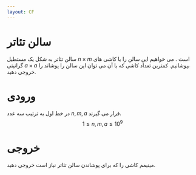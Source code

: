 ```yaml
---
layout: CF
---
```


# سالن تئاتر
سالن تئاتر به شکل یک مستطیل 
$n \times m$
است . می خواهیم این سالن را با کاشی های گرانیتی $a \times a$ بپوشانیم. کمترین تعداد کاشی که با آن می توان این سالن را پوشاند را خروجی دهید.  
# ورودی
در خط اول به ترتیب سه عدد $n,m,a$ قرار می گیرند.  
$$ 1 \le n,m,a \le 10^9 $$
# خروجی
مینیمم کاشی را که برای پوشاندن سالن تئاتر نیاز است خروجی دهید.
